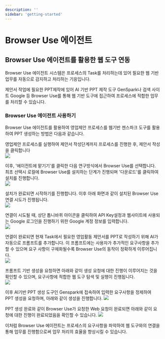 ```yaml
---
description: ''
sidebar: 'getting-started'
---
```


# Browser Use 에이전트

## Browser Use 에이전트를 활용한 웹 도구 연동
Browser Use 에이전트 시스템은 프로세스의 Task를 처리하는데 있어 필요한 웹 기반 업무를 자동으로 감지하고 처리하는 기응입니다.

제안서 작업에 필요한 PPT제작에 있어 AI 기반 PPT 제작 도구 GenSpark나 검색 사이트 Google 등 Browser Use를 통해 웹 기반 도구에 접근하여 프로세스에 적합한 업무를 처리할 수 있습니다.

### Browser Use 에이전트 사용하기
Browser Use 에이전트를 활용하여 영업제안 프로세스를 웹기반 젠스파크 도구를 활용하여 PPT 생성하는 방법은 다음과 같습니다.

영업제안 프로세스를 실행하여 제안서 작성단계까지 프로세스를 진행한 후, 제안서 작성을 클릭합니다<br>
![](../../../uengine-image/process-gpt/browser-use/1.png)<br>

이후, '에이전트에 맡기기'를 클릭한 다음 연구방식에서 Browser Use를 선택합니다. 최초 선택시 로컬에 Browser Use를 설치하는 단계가 진행되며 '다운로드'를 클릭하여 설치를 진행합니다.<br>
![](../../../uengine-image/process-gpt/browser-use/2.png)<br>

설치가 완료되면 시작하기를 진행합니다. 이후 아래 화면과 같이 설치된 Browser Use 연결 시도가 진행됩니다.<br>
![](../../../uengine-image/process-gpt/browser-use/2-2.png)<br>

연결이 시도될 때, 상단 톱니바퀴 아이콘을 클릭하여 API Key설정과 웹사이트에 사용되는 Google 로그인을 진행하기 위한 Google 계정 정보를 입력합니다.<br>
![](../../../uengine-image/process-gpt/browser-use/2-1.png)<br>

연결이 완료되면 현재 Task에서 필요한 영업활동 제안서를 PPT로 작성하기 위해 AI가 자동으로 프롬프트를 추가합니다. 이 프롬프트에는 사용자가 추가적인 요구사항을 추가할 수 있으며 요구 사항이 구체화될수록 Browser Use의 동작이 정확하게 이루어집니다.<br>
![](../../../uengine-image/process-gpt/browser-use/4.png)<br>

프롬프트 기반 생성을 요청하면 아래와 같이 생성 요청에 대한 진행이 이루어지는 것을 확인할 수 있으며, 요구사항에 적합한 웹 도구 탐색 및 실행이 진행됩니다.<br>
![](../../../uengine-image/process-gpt/browser-use/5.png)<br>

이후 AI기반 PPT 생성 도구인 Genspark에 접속하여 입력한 요구사항을 정제하여 PPT 생성을 요청하며, 아래와 같이 생성을 진행합니다.
![](../../../uengine-image/process-gpt/browser-use/6.png)<br>

PPT 생성 완료와 같이 Browser Use가 요청한 Web 요청이 완료되면 아래와 같이 요청에 대한 진행이 완료되었음을 확인할 수 있습니다.
![](../../../uengine-image/process-gpt/browser-use/7.png)<br>

이처럼 Browser Use 에이전트는 프로세스의 요구사항을 파악하여 웹 도구와의 연결을 통해 업무를 진행함으로써 업무 처리의 효율을 향상시킬 수 있습니다.